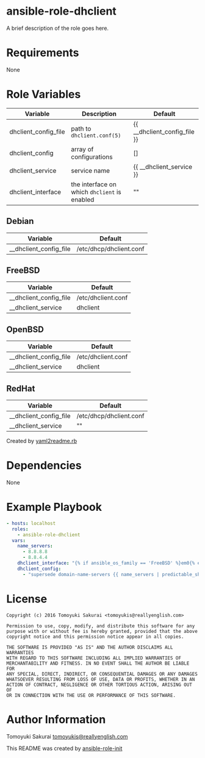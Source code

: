 # ansible-role-dhclient

A brief description of the role goes here.

# Requirements

None

# Role Variables

| Variable | Description | Default |
|----------|-------------|---------|
| dhclient\_config\_file | path to `dhclient.conf(5)` | {{ \_\_dhclient\_config\_file }} |
| dhclient\_config | array of configurations | [] |
| dhclient\_service | service name | {{ \_\_dhclient\_service }} |
| dhclient\_interface | the interface on which `dhclient` is enabled | "" |

## Debian

| Variable | Default |
|----------|---------|
| \_\_dhclient\_config\_file | /etc/dhcp/dhclient.conf |

## FreeBSD

| Variable | Default |
|----------|---------|
| \_\_dhclient\_config\_file | /etc/dhclient.conf |
| \_\_dhclient\_service | dhclient |

## OpenBSD

| Variable | Default |
|----------|---------|
| \_\_dhclient\_config\_file | /etc/dhclient.conf |
| \_\_dhclient\_service | dhclient |

## RedHat

| Variable | Default |
|----------|---------|
| \_\_dhclient\_config\_file | /etc/dhcp/dhclient.conf |
| \_\_dhclient\_service | "" |

Created by [yaml2readme.rb](https://gist.github.com/trombik/b2df709657c08d845b1d3b3916e592d3)

# Dependencies

None

# Example Playbook

```yaml
- hosts: localhost
  roles:
    - ansible-role-dhclient
  vars:
    name_servers:
      - 8.8.8.8
      - 8.8.4.4
    dhclient_interface: "{% if ansible_os_family == 'FreeBSD' %}em0{% elif ansible_os_family == 'Debian' %}eth0{% elif ansible_os_family == 'OpenBSD' %}em0{% endif %}"
    dhclient_config:
      - "supersede domain-name-servers {{ name_servers | predictable_shuffle(ansible_fqdn) | join(',') }};"
```

# License

```
Copyright (c) 2016 Tomoyuki Sakurai <tomoyukis@reallyenglish.com>

Permission to use, copy, modify, and distribute this software for any
purpose with or without fee is hereby granted, provided that the above
copyright notice and this permission notice appear in all copies.

THE SOFTWARE IS PROVIDED "AS IS" AND THE AUTHOR DISCLAIMS ALL WARRANTIES
WITH REGARD TO THIS SOFTWARE INCLUDING ALL IMPLIED WARRANTIES OF
MERCHANTABILITY AND FITNESS. IN NO EVENT SHALL THE AUTHOR BE LIABLE FOR
ANY SPECIAL, DIRECT, INDIRECT, OR CONSEQUENTIAL DAMAGES OR ANY DAMAGES
WHATSOEVER RESULTING FROM LOSS OF USE, DATA OR PROFITS, WHETHER IN AN
ACTION OF CONTRACT, NEGLIGENCE OR OTHER TORTIOUS ACTION, ARISING OUT OF
OR IN CONNECTION WITH THE USE OR PERFORMANCE OF THIS SOFTWARE.
```

# Author Information

Tomoyuki Sakurai <tomoyukis@reallyenglish.com>

This README was created by [ansible-role-init](https://gist.github.com/trombik/d01e280f02c78618429e334d8e4995c0)
